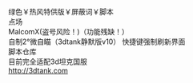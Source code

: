 绿色￥热风特供版￥屏蔽词￥脚本  
点场  
MalcomX(盗号风险！)（功能残缺！）    
自制2°微自瞄（3dtank静默版v10）
快捷键强制刷新界面    
脚本仓库  
目前完全适配3d坦克国服  
http://3dtank.com  
